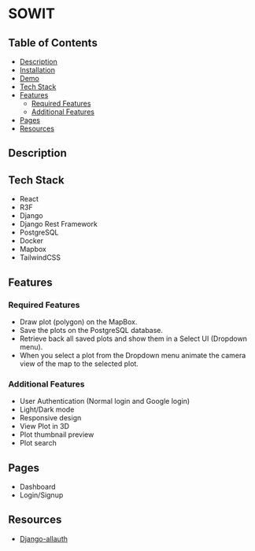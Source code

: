 # SOWIT

## Table of Contents

- [Description](#description)
- [Installation](#installation)
- [Demo](#demo)
- [Tech Stack](#tech-stack)
- [Features](#features)
  - [Required Features](#required-features)
  - [Additional Features](#additional-features)
- [Pages](#pages)
- [Resources](#resources)


## Description


## Tech Stack

- React
- R3F
- Django
- Django Rest Framework
- PostgreSQL
- Docker
- Mapbox
- TailwindCSS

## Features

### Required Features

- Draw plot (polygon) on the MapBox. 
- Save the plots on the PostgreSQL database. 
- Retrieve back all saved plots and show them in a Select UI (Dropdown menu). 
- When you select a plot from the Dropdown menu animate the camera view of the 
map to the selected plot.

### Additional Features

- User Authentication (Normal login and Google login)
- Light/Dark mode
- Responsive design
- View Plot in 3D 
- Plot thumbnail preview
- Plot search
## Pages

- Dashboard
- Login/Signup

## Resources

- [Django-allauth](https://docs.allauth.org/en/latest/)